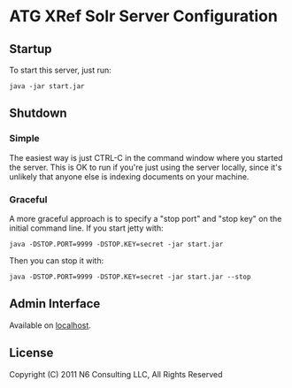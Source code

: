 # ATG XRef Solr Server Configuration

## Startup 

To start this server, just run:

    java -jar start.jar

## Shutdown

### Simple

The easiest way is just CTRL-C in the command window where you started
the server. This is OK to run if you're just using the server locally,
since it's unlikely that anyone else is indexing documents on your machine.

### Graceful

A more graceful approach is to specify a "stop port" and "stop key" on
the initial command line. If you start jetty with:

    java -DSTOP.PORT=9999 -DSTOP.KEY=secret -jar start.jar

Then you can stop it with:

    java -DSTOP.PORT=9999 -DSTOP.KEY=secret -jar start.jar --stop

## Admin Interface

Available on [localhost][1].

## License

Copyright (C) 2011 N6 Consulting LLC, All Rights Reserved

[1]: [http://localhost:8983/solr/admin]
